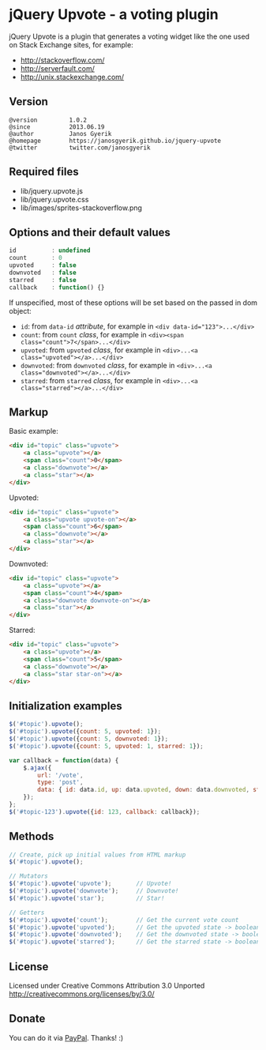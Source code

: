 jQuery Upvote - a voting plugin
===============================
jQuery Upvote is a plugin that generates a voting widget like
the one used on Stack Exchange sites, for example:

+ http://stackoverflow.com/
+ http://serverfault.com/
+ http://unix.stackexchange.com/


Version
-------
```
@version         1.0.2
@since           2013.06.19
@author          Janos Gyerik
@homepage        https://janosgyerik.github.io/jquery-upvote
@twitter         twitter.com/janosgyerik
```


Required files
--------------
+ lib/jquery.upvote.js
+ lib/jquery.upvote.css
+ lib/images/sprites-stackoverflow.png


Options and their default values
--------------------------------
```js
id          : undefined
count       : 0
upvoted     : false
downvoted   : false
starred     : false
callback    : function() {}
```

If unspecified, most of these options will be set based on the passed in dom object:

- `id`: from `data-id` *attribute*, for example in `<div data-id="123">...</div>`
- `count`: from `count` *class*, for example in `<div><span class="count">7</span>...</div>`
- `upvoted`: from `upvoted` *class*, for example in `<div>...<a class="upvoted"></a>...</div>`
- `downvoted`: from `downvoted` *class*, for example in `<div>...<a class="downvoted"></a>...</div>`
- `starred`: from `starred` *class*, for example in `<div>...<a class="starred"></a>...</div>`


Markup
------
Basic example:
```html
<div id="topic" class="upvote">
    <a class="upvote"></a>
    <span class="count">0</span>
    <a class="downvote"></a>
    <a class="star"></a>
</div>
```

Upvoted:
```html
<div id="topic" class="upvote">
    <a class="upvote upvote-on"></a>
    <span class="count">6</span>
    <a class="downvote"></a>
    <a class="star"></a>
</div>
```

Downvoted:
```html
<div id="topic" class="upvote">
    <a class="upvote"></a>
    <span class="count">4</span>
    <a class="downvote downvote-on"></a>
    <a class="star"></a>
</div>
```

Starred:
```html
<div id="topic" class="upvote">
    <a class="upvote"></a>
    <span class="count">5</span>
    <a class="downvote"></a>
    <a class="star star-on"></a>
</div>
```


Initialization examples
-----------------------
```js
$('#topic').upvote();
$('#topic').upvote({count: 5, upvoted: 1});
$('#topic').upvote({count: 5, downvoted: 1});
$('#topic').upvote({count: 5, upvoted: 1, starred: 1});

var callback = function(data) {
    $.ajax({
        url: '/vote',
        type: 'post',
        data: { id: data.id, up: data.upvoted, down: data.downvoted, star: data.starred }
    });
};
$('#topic-123').upvote({id: 123, callback: callback});
```


Methods
-------
```js
// Create, pick up initial values from HTML markup
$('#topic').upvote();

// Mutators
$('#topic').upvote('upvote');       // Upvote!
$('#topic').upvote('downvote');     // Downvote!
$('#topic').upvote('star');         // Star!

// Getters
$('#topic').upvote('count');        // Get the current vote count
$('#topic').upvote('upvoted');      // Get the upvoted state -> boolean
$('#topic').upvote('downvoted');    // Get the downvoted state -> boolean
$('#topic').upvote('starred');      // Get the starred state -> boolean
```


License
-------
Licensed under Creative Commons Attribution 3.0 Unported
http://creativecommons.org/licenses/by/3.0/


Donate
------
You can do it via [PayPal](https://www.paypal.com/cgi-bin/webscr?cmd=_s-xclick&hosted_button_id=SQTLZB5QCLR82). Thanks! :)
